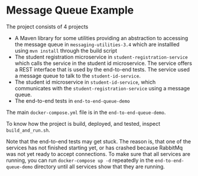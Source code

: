 # Message Queue Example

The project consists of 4 projects

- A Maven library for some utilities providing an abstraction to accessing the message queue in `messaging-utilities-3.4` which are installled using `mvn install` through the build script
- The student registration microservice in `student-registration-service` which calls the service in the student id microservice. The service offers a REST interface that is used by the end-to-end tests. The service used a message queue to talk to the `student-id-service`.
- The student id microservice in `student-id-service`, which communicates with the `student-registration-service` using a message queue. 
- The end-to-end tests in `end-to-end-queue-demo`

The main `docker-compose.yml` file is in the `end-to-end-queue-demo`.

To know how the project is build, deployed, and tested, inspect `build_and_run.sh`.

Note that the end-to-end tests may get stuck. The reason is, that one of the services has not finished starting yet, or has crashed because RabbitMq was not yet ready to accept connections. To make sure that all services are running, you can run `docker-compose up -d` repeatedly in the `end-to-end-queue-demo` directory until all services show that they are running.